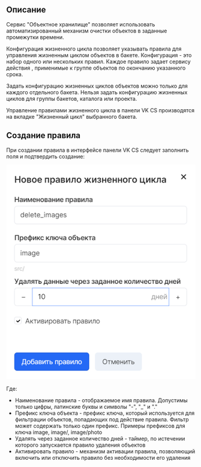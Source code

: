 Описание
--------

Сервис "Объектное хранилище" позволяет использовать автоматизированный механизм очистки объектов в заданные промежутки времени.

Конфигурация жизненного цикла позволяет указывать правила для управления жизненным циклом объектов в бакете. Конфигурация - это набор одного или нескольких правил. Каждое правило задает сервису действия , применимые к группе объектов по окончанию указанного срока.

Задать конфигурацию жизненных циклов объектов можно только для каждого отдельного бакета. Нельзя задать конфигурацию жизненных циклов для группы бакетов, каталога или проекта.

Управление правилами жизненного цикла в панели VK CS производятся на вкладке "Жизненный цикл" выбранного бакета.

Создание правила
----------------

При создании правила в интерфейсе панели VK CS следует заполнить поля и подтвердить создание:

![](./assets/1598059111681-1598059111681.png)

Где:

*   Наименование правила - отображаемое имя правила. Допустимы только цифры, латинские буквы и символы "-", "_" и "."
*   Префикс ключа объекта - префикс ключа, который используется для фильтрации объектов, попадающих под действие правила. Фильтр может содержать только один префикс. Примеры префиксов для ключа image, image/, image/photo
*   Удалять через заданное количество дней - таймер, по истечении которого запускается правило удаления объектов
*   Активировать правило - механизм активации правила, позволяющий включить или отключить правило без необходимости его удаления